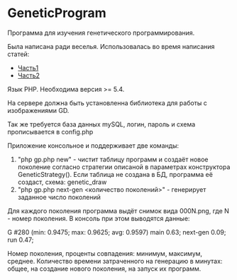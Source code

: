# GeneticProgram
Программа для изучения генетического программирования.

Была написана ради веселья. Использовалась во время написания статей:
* [Часть1](https://golos.io/ru--obrazovanie/@zapominai/geneticheskoe-programmirovanie-1-0)
* [Часть2](https://golos.io/)

Язык РHP. Необходима версия >= 5.4.

На сервере должна быть установленна библиотека для работы с изображениями GD.

Так же требуется база данных mySQL, логин, пароль и схема прописывается в config.php

Приложение консольное и поддерживает две команды:
1. "php gp.php new" - чистит таблицу программ и создаёт новое поколение согласно стратегии описаной в параметрах конструктора GeneticStrategy(). Если таблица не создана в БД, программа её создаст, схема: genetic_draw
2. "php gp.php next-gen <количество поколений>" - генерирует заданное число поколений

Для каждого поколения программа выдёт снимок вида 000N.png, где N - номер поколения.
В консоль при этом выводятся данные:

G #280 (min: 0.9475; max: 0.9625; avg: 0.9597) main 0.63; next-gen 0.09; run 0.47; 

Номер поколения, проценты совпадения: минимум, максимум, среднее. Количество времени затраченного на генерацию в минутах: общее, на создание нового поколения, на запуск их программ. 
